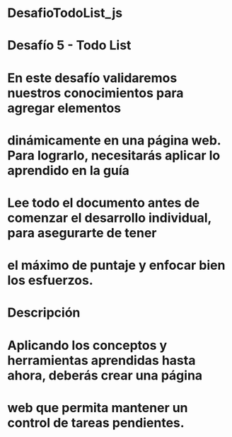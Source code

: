 # DesafioTodoList_js
# Desafío 5 - Todo List
# En este desafío validaremos nuestros conocimientos para agregar elementos
# dinámicamente en una página web. Para lograrlo, necesitarás aplicar lo aprendido en la guía
# Lee todo el documento antes de comenzar el desarrollo individual, para asegurarte de tener
# el máximo de puntaje y enfocar bien los esfuerzos.
# Descripción
# Aplicando los conceptos y herramientas aprendidas hasta ahora, deberás crear una página
# web que permita mantener un control de tareas pendientes.